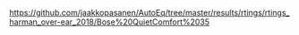 https://github.com/jaakkopasanen/AutoEq/tree/master/results/rtings/rtings_harman_over-ear_2018/Bose%20QuietComfort%2035
